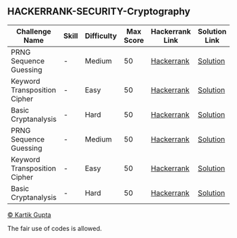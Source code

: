 ## HACKERRANK-SECURITY-Cryptography

| Challenge Name | Skill | Difficulty | Max Score | Hackerrank Link | Solution Link | Language Used |
| --- | --- | --- | --- | --- | --- | --- |
| PRNG Sequence Guessing | - | Medium | 50 | [Hackerrank](https://www.hackerrank.com/challenges/prng-sequence-guessing/problem) | [Solution](https://github.com/kg-0805/HackerRank-Solutions/blob/main/Security/Cryptography/PRNG%20Sequence%20Guessing/Solution.java) | JAVA 8 |
| Keyword Transposition Cipher | - | Easy | 50 | [Hackerrank](https://www.hackerrank.com/challenges/keyword-transposition-cipher/problem) | [Solution](https://github.com/kg-0805/HackerRank-Solutions/blob/main/Security/Cryptography/Keyword%20Transposition%20Cipher/Solution.java) | JAVA 7 |
| Basic Cryptanalysis | - | Hard | 50 | [Hackerrank](https://www.hackerrank.com/challenges/basic-cryptanalysis/problem) | [Solution](https://github.com/kg-0805/HackerRank-Solutions/blob/main/Security/Cryptography/Basic%20Cryptanalysis/Solution.java) | JAVA 7 |
| PRNG Sequence Guessing | - | Medium | 50 | [Hackerrank](https://www.hackerrank.com/challenges/prng-sequence-guessing/problem) | [Solution](https://github.com/kg-0805/HackerRank-Solutions/blob/main/Security/Cryptography/PRNG%20Sequence%20Guessing/Solution.java) | JAVA 8 |
| Keyword Transposition Cipher | - | Easy | 50 | [Hackerrank](https://www.hackerrank.com/challenges/keyword-transposition-cipher/problem) | [Solution](https://github.com/kg-0805/HackerRank-Solutions/blob/main/Security/Cryptography/Keyword%20Transposition%20Cipher/Solution.java) | JAVA 7 |
| Basic Cryptanalysis | - | Hard | 50 | [Hackerrank](https://www.hackerrank.com/challenges/basic-cryptanalysis/problem) | [Solution](https://github.com/kg-0805/HackerRank-Solutions/blob/main/Security/Cryptography/Basic%20Cryptanalysis/Solution.java) | JAVA 7 |


[© Kartik Gupta](https://kartikgupta.tech/)

The fair use of codes is allowed.
